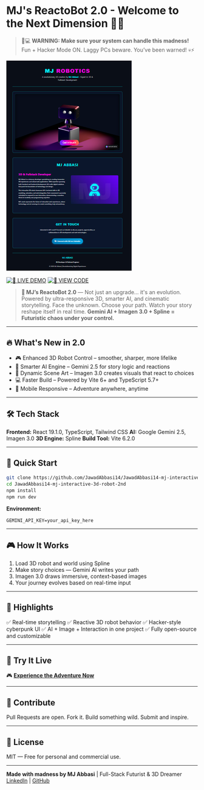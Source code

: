 # MJ's ReactoBot 2.0 - Welcome to the Next Dimension 🌌🤖

> 🧠💻 **WARNING: Make sure your system can handle this madness!**
> Fun + Hacker Mode ON. Laggy PCs beware. You’ve been warned! 💀⚡

![MJ's 3D Robot 2.0](https://github.com/JawadAbbasi14/JawadAbbasi14-mj-interactive-3d-robot-2nd/blob/main/3d-2.png)

[![🚀 LIVE DEMO](https://img.shields.io/badge/✨%20LIVE%20DEMO%20✨-EXPERIENCE_NOW-blueviolet?style=for-the-badge\&logo=vercel)](https://jawadabbasi14.github.io/JawadAbbasi14-mj-interactive-3d-robot-2nd/)
[![🔧 VIEW CODE](https://img.shields.io/badge/VIEW_CODE-GITHUB-black?style=for-the-badge\&logo=github)](https://github.com/JawadAbbasi14/JawadAbbasi14-mj-interactive-3d-robot-2nd)

> **🚀 MJ’s ReactoBot 2.0** — Not just an upgrade… it's an evolution.
> Powered by ultra-responsive 3D, smarter AI, and cinematic storytelling.
> Face the unknown. Choose your path. Watch your story reshape itself in real time.
> **Gemini AI + Imagen 3.0 + Spline = Futuristic chaos under your control.**

---

## 🔥 What's New in 2.0

* 🎮 Enhanced 3D Robot Control – smoother, sharper, more lifelike
* 🧠 Smarter AI Engine – Gemini 2.5 for story logic and reactions
* 🎨 Dynamic Scene Art – Imagen 3.0 creates visuals that react to choices
* 💻 Faster Build – Powered by Vite 6+ and TypeScript 5.7+
* 📱 Mobile Responsive – Adventure anywhere, anytime

---

## 🛠️ Tech Stack

**Frontend:** React 19.1.0, TypeScript, Tailwind CSS
**AI:** Google Gemini 2.5, Imagen 3.0
**3D Engine:** Spline
**Build Tool:** Vite 6.2.0

---

## 🚀 Quick Start

```bash
git clone https://github.com/JawadAbbasi14/JawadAbbasi14-mj-interactive-3d-robot-2nd.git
cd JawadAbbasi14-mj-interactive-3d-robot-2nd
npm install
npm run dev
```

**Environment:**

```env
GEMINI_API_KEY=your_api_key_here
```

---

## 🎮 How It Works

1. Load 3D robot and world using Spline
2. Make story choices — Gemini AI writes your path
3. Imagen 3.0 draws immersive, context-based images
4. Your journey evolves based on real-time input

---

## 🌟 Highlights

✅ Real-time storytelling
✅ Reactive 3D robot behavior
✅ Hacker-style cyberpunk UI
✅ AI + Image + Interaction in one project
✅ Fully open-source and customizable

---

## 📱 Try It Live

🎮 [**Experience the Adventure Now**](https://jawadabbasi14.github.io/JawadAbbasi14-mj-interactive-3d-robot-2nd/)

---

## 🤝 Contribute

Pull Requests are open. Fork it. Build something wild. Submit and inspire.

---

## 📄 License

MIT — Free for personal and commercial use.

---

**Made with madness by MJ Abbasi** | Full-Stack Futurist & 3D Dreamer
[LinkedIn](https://www.linkedin.com/in/mjabbasi-dev) | [GitHub](https://github.com/jawad)
